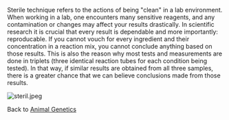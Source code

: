 Sterile technique refers to the actions of being "clean" in a lab
environment. When working in a lab, one encounters many sensitive
reagents, and any contamination or changes may affect your results
drastically. In scientific research it is crucial that every result is
dependable and more importantly: reproducable. If you cannot vouch for
every ingredient and their concentration in a reaction mix, you cannot
conclude anything based on those results. This is also the reason why
most tests and measurements are done in triplets (three identical
reaction tubes for each condition being tested). In that way, if similar
results are obtained from all three samples, there is a greater chance
that we can believe conclusions made from those results.

![](https://s3-us-west-2.amazonaws.com/labster/wiki/media/steril.jpeg " steril.jpeg")

Back to [Animal Genetics](/wiki/Animal_Genetics "wikilink")

